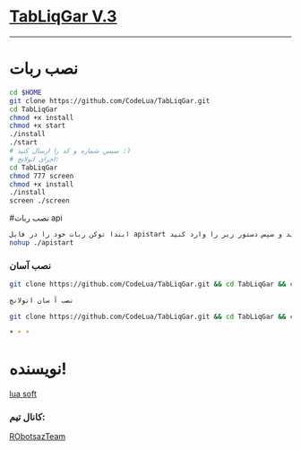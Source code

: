 # [TabLiqGar V.3 ](https://telegram.me/CerNerTabliqGar)

* * *


# نصب ربات
```sh
cd $HOME
git clone https://github.com/CodeLua/TabLiqGar.git
cd TabLiqGar
chmod +x install
chmod +x start
./install
./start
# سپس شماره و کد را ارسال کنید :)
# اجرای اتولانچ:
cd TabLiqGar
chmod 777 screen
chmod +x install
./install
screen ./screen
```
#نصب ربات api

```sh
ابتدا توکن ربات خود را در فایل apistart در خط 4 قرار دهید و سپس دستور زیر را وارد کنید 
nohup ./apistart
```
### نصب آسان
```sh
git clone https://github.com/CodeLua/TabLiqGar.git && cd TabLiqGar && chmod +x install && chmod +x start && ./install && ./start

نصب آ سان اتولانچ

git clone https://github.com/CodeLua/TabLiqGar.git && cd TabLiqGar && chmod 777 screen && chmod +x install && ./install screen ./screen

* * *
```
# نویسنده!

[lua soft](https://telegram.me/luasoft)

### کانال تیم:

[RObotsazTeam](https://telegram.me/RobotsazTeam)
